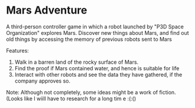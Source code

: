 # Mars Adventure

A third-person controller game in which a robot launched by "P3D Space Organization" explores Mars.
Discover new things about Mars, and find out old things by accessing the memory of previous robots sent to Mars

Features:
1. Walk in a barren land of the rocky surface of Mars.
2. Find the proof if Mars contained water, and hence is suitable for life
3. Interact with other robots and see the data they have gathered, if the company approves so.

Note: Although not completely, some ideas might be a work of fiction.
(Looks like I wiill have to research for a long tim e :(:()
